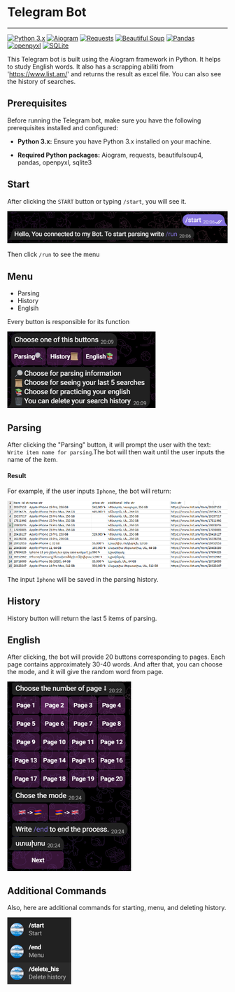 # Telegram Bot

---

[![Python 3.x](https://img.shields.io/badge/Python-3.x-blue.svg)](https://www.python.org/)
[![Aiogram](https://img.shields.io/badge/Aiogram-<version>-blue.svg)](https://github.com/aiogram/aiogram)
[![Requests](https://img.shields.io/badge/Requests-Latest-blue.svg)](https://pypi.org/project/requests/)
[![Beautiful Soup](https://img.shields.io/badge/Beautiful%20Soup-<version>-green.svg)](https://pypi.org/project/beautifulsoup4/)
[![Pandas](https://img.shields.io/badge/Pandas-Latest-blue.svg)](https://pandas.pydata.org/)
[![openpyxl](https://img.shields.io/badge/openpyxl-Latest-blue.svg)](https://pypi.org/project/openpyxl/)
[![SQLite](https://img.shields.io/badge/SQLite-Latest-blue.svg)](https://www.sqlite.org/)


This Telegram bot is built using the Aiogram framework in Python. It helps to study English words. It also has a scrapping
abiliti from 'https://www.list.am/' and returns the result as excel file. You can also see the history of searches.

## Prerequisites

Before running the Telegram bot, make sure you have the following prerequisites installed and configured:

- **Python 3.x:** Ensure you have Python 3.x installed on your machine.

- **Required Python packages:** Aiogram, requests, beautifulsoup4, pandas, openpyxl, sqlite3


## Start
After clicking the `START` button or typing `/start`, you will see it.

![start](photoes/start.png)

Then click `/run` to see the menu

## Menu
* Parsing
* History
* Englsih

Every button is responsible for its function

![menu](photoes/menu.png)

## Parsing

After clicking the "Parsing" button, it will prompt the user with the text:
`Write item name for parsing`.The bot will then wait until the user inputs the name of the item.

#### Result

For example, if the user inputs `Iphone`, the bot will return:

![result](photoes/exel.png)

The input `Iphone` will be saved in the parsing history.

## History

History button will return the last 5 items of parsing.

## English

After clicking, the bot will provide 20 buttons corresponding to pages. Each page contains approximately 30-40 words.
And after that, you can choose the mode, and it will give the random word from page.

![english](photoes/english.png)

## Additional Commands

Also, here are additional commands for starting, menu, and deleting history.

![add](photoes/add.png)